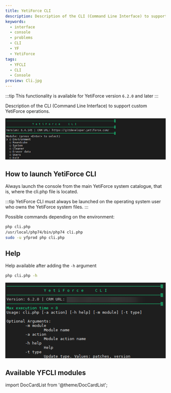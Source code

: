```yaml
---
title: YetiForce CLI
description: Description of the CLI (Command Line Interface) to support custom YetiForce operations
keywords:
  - interface
  - console
  - problems
  - CLI
  - YF
  - YetiForce
tags:
  - YFCLI
  - CLI
  - Console
preview: Cli.jpg
---
```


:::tip This functionality is available for YetiForce version `6.2.0` and later
:::

Description of the CLI (Command Line Interface) to support custom YetiForce operations.

![Eraser CLI](Cli.jpg)

## How to launch YetiForce CLI

Always launch the console from the main YetiForce system catalogue, that is, where the cli.php file is located.

:::tip
YetiForce CLI must always be launched on the operating system user who owns the YetiForce system files.
:::

Possible commands depending on the environment:

```bash
php cli.php
/usr/local/php74/bin/php74 cli.php
sudo -u yfprod php cli.php
```

## Help

Help available after adding the `-h` argument

```bash
php cli.php -h
```

![Help CLI](Help.png)

## Available YFCLI modules

import DocCardList from '@theme/DocCardList';

<DocCardList />
